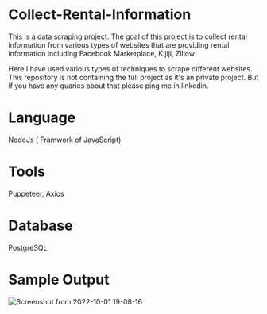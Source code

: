 # Collect-Rental-Information
This is a data scraping project. The goal of this project is to collect rental information from various types of websites that are providing rental information including Facebook Marketplace, Kijiji, Zillow.

Here I have used various types of techniques to scrape different websites.
This repository is not containing the full project as it's an private project. But if you have any quaries about that please ping me in linkedin.

# Language
NodeJs ( Framwork of JavaScript)

# Tools
Puppeteer, Axios

# Database
PostgreSQL

# Sample Output
![Screenshot from 2022-10-01 19-08-16](https://user-images.githubusercontent.com/58313058/193411020-7b95f5e0-fedb-491b-857c-366c07567b53.png)
